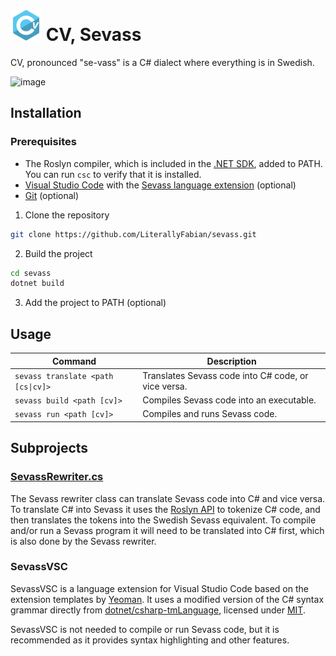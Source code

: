 # <img src="SevassVSC/icons/logo.png" width=50> CV, Sevass

CV, pronounced "se-vass" is a C# dialect where everything is in Swedish.

![image](https://user-images.githubusercontent.com/47401343/212559687-8c203051-3771-4b25-92cc-9abd7ae0a4ad.png)

## Installation

### Prerequisites

- The Roslyn compiler, which is included in the [.NET SDK](https://dotnet.microsoft.com/en-us/), added to PATH. You can
  run `csc` to verify that it is installed.
- [Visual Studio Code](https://code.visualstudio.com/) with the [Sevass language extension](https://marketplace.visualstudio.com/items?itemName=Salmon.sevassvsc) (optional)
- [Git](https://git-scm.com/) (optional)

1. Clone the repository

```sh
git clone https://github.com/LiterallyFabian/sevass.git
```

2. Build the project

```sh
cd sevass
dotnet build
```

3. Add the project to PATH (optional)

## Usage

| Command                                | Description |
|----------------------------------------|-------------|
| `sevass translate <path [cs\|cv]>` | Translates Sevass code into C# code, or vice versa. |
| `sevass build <path [cv]>`             | Compiles Sevass code into an executable. |
| `sevass run <path [cv]>`               | Compiles and runs Sevass code. |

## Subprojects

### [SevassRewriter.cs](Sevass/SevassRewriter.cs)

The Sevass rewriter class can translate Sevass code into C# and vice versa. To translate C# into Sevass it uses
the [Roslyn API](https://github.com/dotnet/roslyn) to tokenize C# code, and then translates the tokens into the Swedish
Sevass equivalent. To compile and/or run a Sevass program it will need to be translated into C# first, which is also
done by the Sevass rewriter.

### SevassVSC

SevassVSC is a language extension for Visual Studio Code based on the extension templates
by [Yeoman](https://yeoman.io/). It uses a modified version of the C# syntax grammar directly
from [dotnet/csharp-tmLanguage](https://github.com/dotnet/csharp-tmLanguage), licensed
under [MIT](https://github.com/dotnet/csharp-tmLanguage/blob/main/LICENSE).

SevassVSC is not needed to compile or run Sevass code, but it is recommended as it provides syntax highlighting and
other features.
